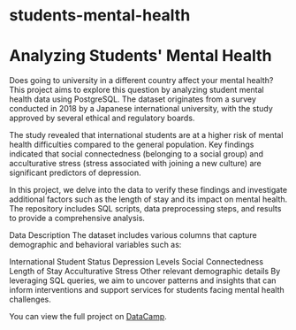 # students-mental-health
# Analyzing Students' Mental Health
Does going to university in a different country affect your mental health? This project aims to explore this question by analyzing student mental health data using PostgreSQL. The dataset originates from a survey conducted in 2018 by a Japanese international university, with the study approved by several ethical and regulatory boards.

The study revealed that international students are at a higher risk of mental health difficulties compared to the general population. Key findings indicated that social connectedness (belonging to a social group) and acculturative stress (stress associated with joining a new culture) are significant predictors of depression.

In this project, we delve into the data to verify these findings and investigate additional factors such as the length of stay and its impact on mental health. The repository includes SQL scripts, data preprocessing steps, and results to provide a comprehensive analysis.

Data Description
The dataset includes various columns that capture demographic and behavioral variables such as:

International Student Status
Depression Levels
Social Connectedness
Length of Stay
Acculturative Stress
Other relevant demographic details
By leveraging SQL queries, we aim to uncover patterns and insights that can inform interventions and support services for students facing mental health challenges.

You can view the full project on [DataCamp](https://www.datacamp.com/datalab/w/7d862ae9-d23b-4b54-95f6-76617d503cf4/edit).

